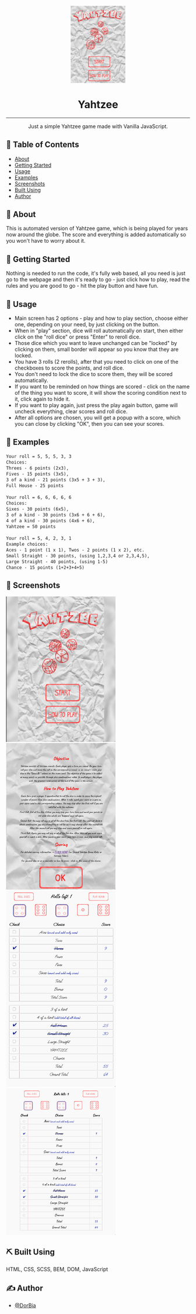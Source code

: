 <p align="center">
<img width=150px src="./screenshots/screenshot.png" alt="Project logo">
</p>

<h1 align="center">Yahtzee</h1>


---

<p align="center"> Just a simple Yahtzee game made with Vanilla JavaScript.
    <br> 
</p>

## 📝 Table of Contents
- [About](#about)
- [Getting Started](#getting_started)
- [Usage](#usage)
- [Examples](#examples)
- [Screenshots](#screenshots)
- [Built Using](#built_using)
- [Author](#author)

## 🧐 About <a name = "about"></a>
This is automated version of Yahtzee game, which is being played for years now around the globe. The score and everything is added automatically so you won't have to worry about it. 

## 🏁 Getting Started <a name = "getting_started"></a>
Nothing is needed to run the code, it's fully web based, all you need is just go to the webpage and then it's ready to go - just click how to play, read the rules and you are good to go - hit the play button and have fun.

## 🎈 Usage <a name="usage"></a>
- Main screen has 2 options - play and how to play section, choose either one, depending on your need, by just clicking on the button.
- When in "play" section, dice will roll automatically on start, then either click on the "roll dice" or press "Enter" to reroll dice.
- Those dice which you want to leave unchanged can be "locked" by clicking on them, small border will appear so you know that they are locked.
- You have 3 rolls (2 rerolls), after that you need to click on one of the checkboxes to score the points, and roll dice.
- You don't need to lock the dice to score them, they will be scored automatically.
- If you want to be reminded on how things are scored - click on the name of the thing you want to score, it will show the scoring condition next to it, click again to hide it.
- If you want to play again, just press the play again button, game will uncheck everything, clear scores and roll dice.
- After all options are chosen, you will get a popup with a score, which you can close by clicking "OK", then you can see your scores.


## 🧮 Examples <a name = "examples"></a>
```
Your roll = 5, 5, 5, 3, 3
Choices:
Threes - 6 points (2x3),
Fives - 15 points (3x5),
3 of a kind - 21 points (3x5 + 3 + 3),
Full House - 25 points

Your roll = 6, 6, 6, 6, 6
Choices:
Sixes - 30 points (6x5),
3 of a kind - 30 points (3x6 + 6 + 6),
4 of a kind - 30 points (4x6 + 6),
Yahtzee = 50 points

Your roll = 5, 4, 2, 3, 1
Example choices:
Aces - 1 point (1 x 1), Twos - 2 points (1 x 2), etc.
Small Straight - 30 points, (using 1,2,3,4 or 2,3,4,5),
Large Straight - 40 points, (using 1-5)
Chance - 15 points (1+2+3+4+5)
```

## 📸 Screenshots <a name = "screenshots"></a>

<img width=300px src="./screenshots/main-screen.png" alt="main screen">
<img width=300px src="./screenshots/how-to-play.png" alt="how to play screen">
<img width=300px src="./screenshots/scoring-small-screen.png" alt="scoring mobile">
<img width=300px src="./screenshots/scoring-bigger-screen.png" alt="scoring desktop">


## ⛏️ Built Using <a name = "built_using"></a>
HTML, CSS, SCSS, BEM, DOM, JavaScript

## ✍️ Author <a name = "authors"></a>
- [@DorBia](https://github.com/DorBia)
